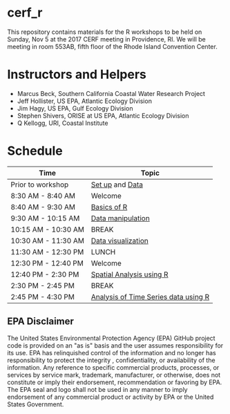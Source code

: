 # cerf_r

This repository contains materials for the R workshops to be held on Sunday, Nov 5 at the 2017 CERF meeting in Providence, RI.  We will be meeting in room 553AB, fifth floor of the Rhode Island Convention Center.

# Instructors and Helpers

- Marcus Beck, Southern California Coastal Water Research Project
- Jeff Hollister, US EPA, Atlantic Ecology Division
- Jim Hagy, US EPA, Gulf Ecology Division
- Stephen Shivers, ORISE at US EPA, Atlantic Ecology Division
- Q Kellogg, URI, Coastal Institute

# Schedule

|Time|Topic|
|----|-----|
|Prior to workshop|[Set up](lessons/set_up.md) and [Data](data.zip)
|8:30 AM - 8:40 AM|Welcome|
|8:40 AM - 9:30 AM|[Basics of R](lessons/basics.md)|
|9:30 AM - 10:15 AM|[Data manipulation](lessons/data_manipulation.md)|
|10:15 AM - 10:30 AM | BREAK |
|10:30 AM - 11:30 AM|[Data visualization](https://USEPA.github.com/cerf_r/lessons/data_viz.html)|
|11:30 AM - 12:30 PM| LUNCH |
|12:30 PM - 12:40 PM|Welcome|
|12:40 PM - 2:30 PM|[Spatial Analysis using R](lessons/spatial_analysis.md)|
|2:30 PM - 2:45 PM| BREAK |
|2:45 PM - 4:30 PM|[Analysis of Time Series data using R](https://USEPA.github.com/cerf_r/lessons/time_series.html)|

## EPA Disclaimer

The United States Environmental Protection Agency (EPA) GitHub project code is provided on an "as is" basis and the user assumes responsibility for its use. EPA has relinquished control of the information and no longer has responsibility to protect the integrity , confidentiality, or availability of the information. Any reference to specific commercial products, processes, or services by service mark, trademark, manufacturer, or otherwise, does not constitute or imply their endorsement, recommendation or favoring by EPA. The EPA seal and logo shall not be used in any manner to imply endorsement of any commercial product or activity by EPA or the United States Government.